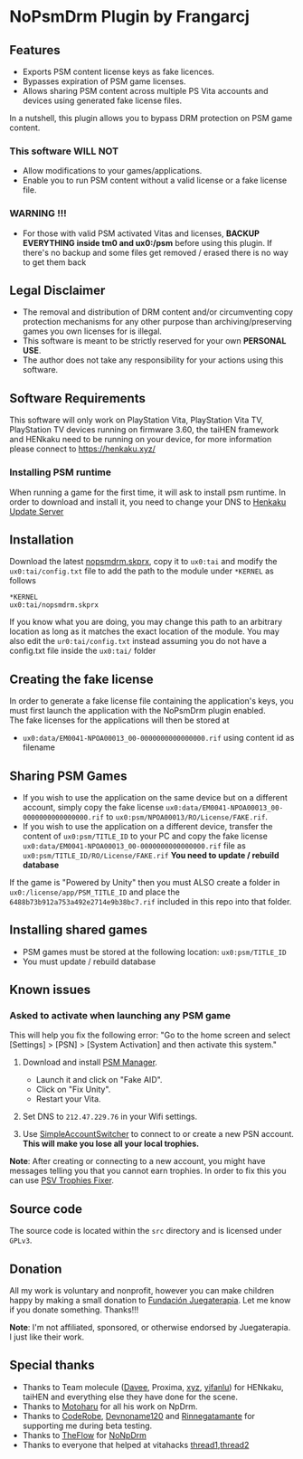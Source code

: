 # NoPsmDrm Plugin by Frangarcj

## Features
- Exports PSM content license keys as fake licences.
- Bypasses expiration of PSM game licenses.
- Allows sharing PSM content across multiple PS Vita accounts and devices using generated fake license files.

In a nutshell, this plugin allows you to bypass DRM protection on PSM game content.

### This software WILL NOT
- Allow modifications to your games/applications.
- Enable you to run PSM content without a valid license or a fake license file.

### WARNING !!!
- For those with valid PSM activated Vitas and licenses, **BACKUP EVERYTHING inside tm0 and ux0:/psm**  before using this plugin. If there's no backup and some files get removed / erased there is no way to get them back

## Legal Disclaimer
- The removal and distribution of DRM content and/or circumventing copy protection mechanisms for any other purpose than archiving/preserving games you own licenses for is illegal.  
- This software is meant to be strictly reserved for your own **PERSONAL USE**.
- The author does not take any responsibility for your actions using this software.

## Software Requirements
This software will only work on PlayStation Vita, PlayStation Vita TV, PlayStation TV devices running on firmware 3.60, the taiHEN framework and HENkaku need to be running on your device, for more information please connect to https://henkaku.xyz/  

### Installing PSM runtime
When running a game for the first time, it will ask to install psm runtime. In order to download and install it, you need to change your DNS to [Henkaku Update Server](https://www.reddit.com/r/vitahacks/comments/5g819i/henkaku_update_server_easy_and_safe_way_to_update/)

## Installation
Download the latest [nopsmdrm.skprx](https://github.com/frangarcj/NoPsmDrm/releases), copy it to `ux0:tai` and modify the `ux0:tai/config.txt` file to add the path to the module under `*KERNEL` as follows

```
*KERNEL
ux0:tai/nopsmdrm.skprx
```

If you know what you are doing, you may change this path to an arbitrary location as long as it matches the exact location of the module. 
You may also edit the `ur0:tai/config.txt` instead assuming you do not have a config.txt file inside the `ux0:tai/` folder

## Creating the fake license
In order to generate a fake license file containing the application's keys, you must first launch the application with the NoPsmDrm plugin enabled.  
The fake licenses for the applications will then be stored at
- `ux0:data/EM0041-NPOA00013_00-0000000000000000.rif` using content id as filename

## Sharing PSM Games
- If you wish to use the application on the same device but on a different account, simply copy the fake license `ux0:data/EM0041-NPOA00013_00-0000000000000000.rif` to
  `ux0:psm/NPOA00013/RO/License/FAKE.rif`.
- If you wish to use the application on a different device, transfer the content of `ux0:psm/TITLE_ID` to your PC and copy the fake license `ux0:data/EM0041-NPOA00013_00-0000000000000000.rif` file as `ux0:psm/TITLE_ID/RO/License/FAKE.rif` **You need to update / rebuild database**

If the game is "Powered by Unity" then you must ALSO create a folder in `ux0:/license/app/PSM_TITLE_ID` and place the `6488b73b912a753a492e2714e9b38bc7.rif` included in this repo into that folder.

## Installing shared games
- PSM games must be stored at the following location: `ux0:psm/TITLE_ID`
- You must update / rebuild database 

## Known issues

### Asked to activate when launching any PSM game

This will help you fix the following error: "Go to the home screen and select [Settings] > [PSN] > [System Activation] and then activate this system."

1. Download and install [PSM Manager](https://github.com/Yoti/psv_npdrmfix/releases).

    - Launch it and click on "Fake AID".
    - Click on "Fix Unity".
    - Restart your Vita.
  
2. Set DNS to `212.47.229.76` in your Wifi settings.
3. Use [SimpleAccountSwitcher](https://bitbucket.org/SilicaAndPina/simpleaccountswitcher/downloads) to connect to or create a new PSN account. **This will make you lose all your local trophies.**

**Note**: After creating or connecting to a new account, you might have messages telling you that you cannot earn trophies. In order to fix this you can use [PSV Trophies Fixer](https://github.com/Yoti/psv_trophfix/releases).

## Source code
The source code is located within the `src` directory and is licensed under `GPLv3`.

## Donation
All my work is voluntary and nonprofit, however you can make children happy by making a small donation to [Fundación Juegaterapia](https://www.juegaterapia.org/?lang=en). Let me know if you donate something. Thanks!!!

**Note**:  I'm not affiliated, sponsored, or otherwise endorsed by Juegaterapia. I just like their work.

## Special thanks
- Thanks to Team molecule ([Davee](https://twitter.com/DaveeFTW), Proxima, [xyz](https://twitter.com/pomfpomfpomf3), [yifanlu](https://twitter.com/yifanlu)) for HENkaku, taiHEN and everything else they have done for the scene.
- Thanks to [Motoharu](https://github.com/motoharu-gosuto) for all his work on NpDrm.
- Thanks to [CodeRobe](https://twitter.com/coderobe), [Devnoname120](https://twitter.com/devnoname120) and [Rinnegatamante](https://twitter.com/Rinnegatamante) for supporting me during beta testing.
- Thanks to [TheFlow](https://twitter.com/theflow0) for [NoNpDrm](https://github.com/TheOfficialFloW/NoNpDrm)
- Thanks to everyone that helped at vitahacks [thread1](https://www.reddit.com/r/vitahacks/comments/71xuq9/nopsmdrm_status_and_help/),[thread2](https://www.reddit.com/r/vitahacks/comments/6cqokl/some_research_on_psm_games_do_you_still_have_some/)
